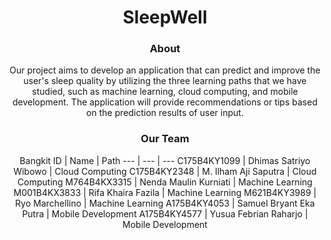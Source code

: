 <center>
<b><h1>SleepWell</h1></b>

<b><h3>About</h3></b>
<p>Our project aims to develop an application that can predict and improve the user's sleep quality by utilizing the three learning paths that we have studied, such as machine learning, cloud computing, and mobile development. The application will provide recommendations or tips based on the prediction results of user input.</p>

<b><h3>Our Team</h3></b>
Bangkit ID | Name | Path
--- | --- | ---
C175B4KY1099 | Dhimas Satriyo Wibowo | Cloud Computing
C175B4KY2348 | M. Ilham Aji Saputra | Cloud Computing
M764B4KX3315 | Nenda Maulin Kurniati | Machine Learning
M001B4KX3833 | Rifa Khaira Fazila | Machine Learning
M621B4KY3989 | Ryo Marchellino | Machine Learning
A175B4KY4053 | Samuel Bryant Eka Putra | Mobile Development
A175B4KY4577 | Yusua Febrian Raharjo | Mobile Development

</center>
<!--
**capstone-sleepwell/capstone-sleepwell** is a ✨ _special_ ✨ repository because its `README.md` (this file) appears on your GitHub profile.

Here are some ideas to get you started:

- 🔭 I’m currently working on ...
- 🌱 I’m currently learning ...
- 👯 I’m looking to collaborate on ...
- 🤔 I’m looking for help with ...
- 💬 Ask me about ...
- 📫 How to reach me: ...
- 😄 Pronouns: ...
- ⚡ Fun fact: ...
-->
